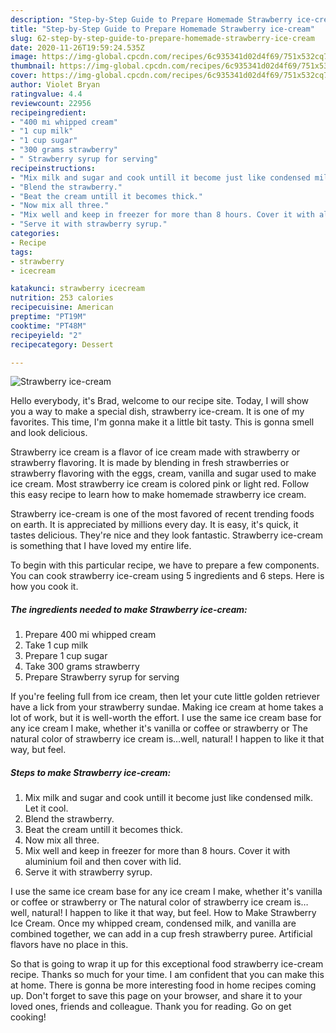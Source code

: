 ```yaml
---
description: "Step-by-Step Guide to Prepare Homemade Strawberry ice-cream"
title: "Step-by-Step Guide to Prepare Homemade Strawberry ice-cream"
slug: 62-step-by-step-guide-to-prepare-homemade-strawberry-ice-cream
date: 2020-11-26T19:59:24.535Z
image: https://img-global.cpcdn.com/recipes/6c935341d02d4f69/751x532cq70/strawberry-ice-cream-recipe-main-photo.jpg
thumbnail: https://img-global.cpcdn.com/recipes/6c935341d02d4f69/751x532cq70/strawberry-ice-cream-recipe-main-photo.jpg
cover: https://img-global.cpcdn.com/recipes/6c935341d02d4f69/751x532cq70/strawberry-ice-cream-recipe-main-photo.jpg
author: Violet Bryan
ratingvalue: 4.4
reviewcount: 22956
recipeingredient:
- "400 mi whipped cream"
- "1 cup milk"
- "1 cup sugar"
- "300 grams strawberry"
- " Strawberry syrup for serving"
recipeinstructions:
- "Mix milk and sugar and cook untill it become just like condensed milk. Let it cool."
- "Blend the strawberry."
- "Beat the cream untill it becomes thick."
- "Now mix all three."
- "Mix well and keep in freezer for more than 8 hours. Cover it with aluminium foil and then cover with lid."
- "Serve it with strawberry syrup."
categories:
- Recipe
tags:
- strawberry
- icecream

katakunci: strawberry icecream 
nutrition: 253 calories
recipecuisine: American
preptime: "PT19M"
cooktime: "PT48M"
recipeyield: "2"
recipecategory: Dessert

---
```



![Strawberry ice-cream](https://img-global.cpcdn.com/recipes/6c935341d02d4f69/751x532cq70/strawberry-ice-cream-recipe-main-photo.jpg)

Hello everybody, it's Brad, welcome to our recipe site. Today, I will show you a way to make a special dish, strawberry ice-cream. It is one of my favorites. This time, I'm gonna make it a little bit tasty. This is gonna smell and look delicious.

Strawberry ice cream is a flavor of ice cream made with strawberry or strawberry flavoring. It is made by blending in fresh strawberries or strawberry flavoring with the eggs, cream, vanilla and sugar used to make ice cream. Most strawberry ice cream is colored pink or light red. Follow this easy recipe to learn how to make homemade strawberry ice cream.

Strawberry ice-cream is one of the most favored of recent trending foods on earth. It is appreciated by millions every day. It is easy, it's quick, it tastes delicious. They're nice and they look fantastic. Strawberry ice-cream is something that I have loved my entire life.


To begin with this particular recipe, we have to prepare a few components. You can cook strawberry ice-cream using 5 ingredients and 6 steps. Here is how you cook it.

<!--inarticleads1-->

##### The ingredients needed to make Strawberry ice-cream:

1. Prepare 400 mi whipped cream
1. Take 1 cup milk
1. Prepare 1 cup sugar
1. Take 300 grams strawberry
1. Prepare  Strawberry syrup for serving


If you&#39;re feeling full from ice cream, then let your cute little golden retriever have a lick from your strawberry sundae. Making ice cream at home takes a lot of work, but it is well-worth the effort. I use the same ice cream base for any ice cream I make, whether it&#39;s vanilla or coffee or strawberry or The natural color of strawberry ice cream is…well, natural! I happen to like it that way, but feel. 

<!--inarticleads2-->

##### Steps to make Strawberry ice-cream:

1. Mix milk and sugar and cook untill it become just like condensed milk. Let it cool.
1. Blend the strawberry.
1. Beat the cream untill it becomes thick.
1. Now mix all three.
1. Mix well and keep in freezer for more than 8 hours. Cover it with aluminium foil and then cover with lid.
1. Serve it with strawberry syrup.


I use the same ice cream base for any ice cream I make, whether it&#39;s vanilla or coffee or strawberry or The natural color of strawberry ice cream is…well, natural! I happen to like it that way, but feel. How to Make Strawberry Ice Cream. Once my whipped cream, condensed milk, and vanilla are combined together, we can add in a cup fresh strawberry puree. Artificial flavors have no place in this. 

So that is going to wrap it up for this exceptional food strawberry ice-cream recipe. Thanks so much for your time. I am confident that you can make this at home. There is gonna be more interesting food in home recipes coming up. Don't forget to save this page on your browser, and share it to your loved ones, friends and colleague. Thank you for reading. Go on get cooking!
